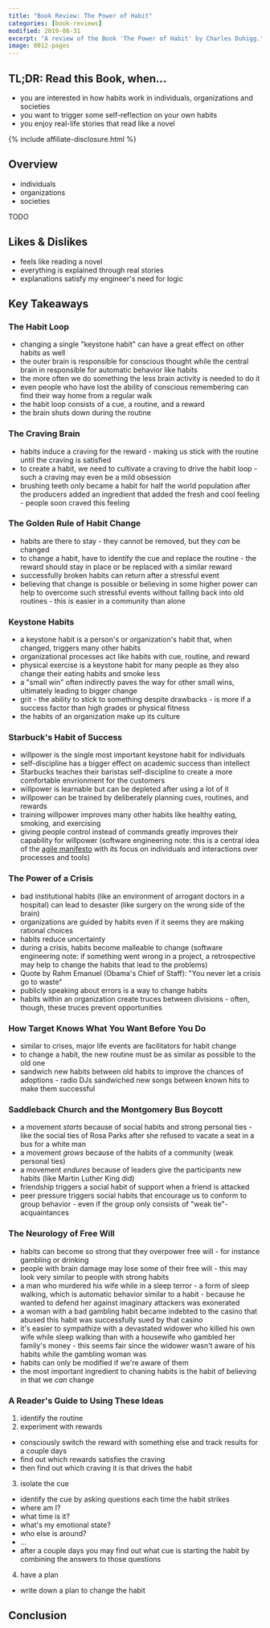 ```yaml
---
title: "Book Review: The Power of Habit"
categories: [book-reviews]
modified: 2019-08-31
excerpt: "A review of the Book 'The Power of Habit' by Charles Duhigg."
image: 0012-pages
---
```


## TL;DR: Read this Book, when...

* you are interested in how habits work in individuals, organizations and societies
* you want to trigger some self-reflection on your own habits
* you enjoy real-life stories that read like a novel 

{% include affiliate-disclosure.html %}

## Overview

* individuals
* organizations
* societies

TODO 

## Likes & Dislikes

* feels like reading a novel
* everything is explained through real stories
* explanations satisfy my engineer's need for logic


## Key Takeaways

### The Habit Loop

* changing a single "keystone habit" can have a great effect on other habits as well
* the outer brain is responsible for conscious thought while the central brain in responsible for automatic behavior like habits
* the more often we do something the less brain activity is needed to do it
* even people who have lost the ability of conscious remembering can find their way home from a regular walk
* the habit loop consists of a cue, a routine, and a reward
* the brain shuts down during the routine 

### The Craving Brain

* habits induce a craving for the reward - making us stick with the routine until the craving is satisfied
* to create a habit, we need to cultivate a craving to drive the habit loop - such a craving may even be a mild obsession
* brushing teeth only became a habit for half the world population after the producers added an ingredient that added the fresh and cool feeling - people soon craved this feeling

### The Golden Rule of Habit Change

* habits are there to stay - they cannot be removed, but they *can* be changed
* to change a habit, have to identify the cue and replace the routine - the reward should stay in place or be replaced with a similar reward
* successfully broken habits can return after a stressful event
* believing that change is possible or believing in some higher power can help to overcome such stressful events without falling back into old routines - this is easier in a community than alone


### Keystone Habits

* a keystone habit is a person's or organization's habit that, when changed, triggers many other habits
* organizational processes act like habits with cue, routine, and reward
* physical exercise is a keystone habit for many people as they also change their eating habits and smoke less
* a "small win" often indirectly paves the way for other small wins, ultimately leading to bigger change
* grit - the ability to stick to something despite drawbacks - is more if a success factor than high grades or physical fitness
* the habits of an organization make up its culture  

### Starbuck's Habit of Success

* willpower is the single most important keystone habit for individuals
* self-discipline has a bigger effect on academic success than intellect
* Starbucks teaches their baristas self-discipline to create a more comfortable envrionment for the customers
* willpower is learnable but can be depleted after using a lot of it
* willpower can be trained by deliberately planning cues, routines, and rewards
* training willpower improves many other habits like healthy eating, smoking, and exercising
* giving people control instead of commands greatly improves their capability for willpower (software engineering note: this is a central idea of the [agile manifesto](https://agilemanifesto.org/) with its focus on individuals and interactions over processes and tools)

### The Power of a Crisis

* bad institutional habits (like an environment of arrogant doctors in a hospital) can lead to desaster (like surgery on the wrong side of the brain)
* organizations are guided by habits even if it seems they are making rational choices
* habits reduce uncertainty
* during a crisis, habits become malleable to change (software engineering note: if something went wrong in a project, a retrospective may help to change the habits that lead to the problems)
* Quote by Rahm Emanuel (Obama's Chief of Staff): "You never let a crisis go to waste"
* publicly speaking about errors is a way to change habits
* habits within an organization create truces between divisions - often, though, these truces prevent opportunities

### How Target Knows What You Want Before You Do

* similar to crises, major life events are facilitators for habit change
* to change a habit, the new routine must be as similar as possible to the old one
* sandwich new habits between old habits to improve the chances of adoptions - radio DJs sandwiched new songs between known hits to make them successful

### Saddleback Church and the Montgomery Bus Boycott

* a movement *starts* because of social habits and strong personal ties - like the social ties of Rosa Parks after she refused to vacate a seat in a bus for a white man
* a movement *grows* because of the habits of a community (weak personal ties)
* a movement *endures* because of leaders give the participants new habits (like Martin Luther King did)
* friendship triggers a social habit of support when a friend is attacked
* peer pressure triggers social habits that encourage us to conform to group behavior - even if the group only consists of "weak tie"-acquaintances  

### The Neurology of Free Will

* habits can become so strong that they overpower free will - for instance gambling or drinking
* people with brain damage may lose some of their free will - this may look very similar to people with strong habits
* a man who murdered his wife while in a sleep terror - a form of sleep walking, which is automatic behavior similar to a habit - because he wanted to defend her against imaginary attackers was exonerated
* a woman with a bad gambling habit became indebted to the casino that abused this habit was successfully sued by that casino
* it's easier to sympathize with a devastated widower who killed his own wife while sleep walking than with a housewife who gambled her family's money - this seems fair since the widower wasn't aware of his habits while the gambling woman was
* habits can only be modified if we're aware of them
* the most important ingredient to chaning habits is the habit of believing in that we *can* change  

### A Reader's Guide to Using These Ideas

1. identify the routine
2. experiment with rewards
  * consciously switch the reward with something else and track results for a couple days
  * find out which rewards satisfies the craving
  * then find out which craving it is that drives the habit
3. isolate the cue
  * identify the cue by asking questions each time the habit strikes
  * where am I?
  * what time is it?
  * what's my emotional state?
  * who else is around?
  * ...
  * after a couple days you may find out what cue is starting the habit by combining the answers to those questions
4. have a plan
  * write down a plan to change the habit


## Conclusion

